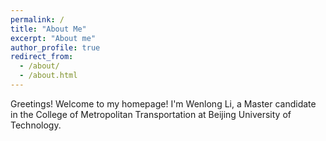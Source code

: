 ```yaml
---
permalink: /
title: "About Me"
excerpt: "About me"
author_profile: true
redirect_from: 
  - /about/
  - /about.html
---
```

Greetings! Welcome to my homepage! I'm Wenlong Li, a Master candidate in the College of Metropolitan Transportation at Beijing University of Technology.
